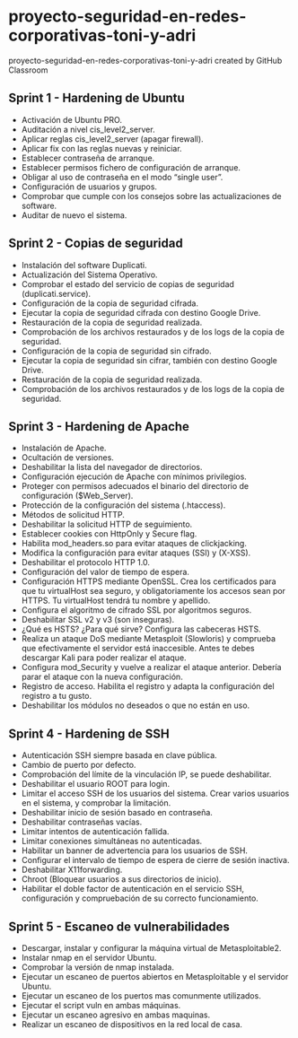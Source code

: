 # proyecto-seguridad-en-redes-corporativas-toni-y-adri
proyecto-seguridad-en-redes-corporativas-toni-y-adri created by GitHub Classroom

## Sprint 1 - Hardening de Ubuntu
* Activación de Ubuntu PRO.
* Auditación a nivel cis_level2_server.
* Aplicar reglas cis_level2_server (apagar firewall).
* Aplicar fix con las reglas nuevas y reiniciar.
* Establecer contraseña de arranque.
* Establecer permisos fichero de configuración de arranque.
* Obligar al uso de contraseña en el modo “single user”.
* Configuración de usuarios y grupos.
* Comprobar que cumple con los consejos sobre las actualizaciones de software.
* Auditar de nuevo el sistema.

## Sprint 2 - Copias de seguridad
* Instalación del software Duplicati.
* Actualización del Sistema Operativo.
* Comprobar el estado del servicio de copias de seguridad (duplicati.service).
* Configuración de la copia de seguridad cifrada.
* Ejecutar la copia de seguridad cifrada con destino Google Drive.
* Restauración de la copia de seguridad realizada.
* Comprobación de los archivos restaurados y de los logs de la copia de seguridad.
* Configuración de la copia de seguridad sin cifrado.
* Ejecutar la copia de seguridad sin cifrar, también con destino Google Drive.
* Restauración de la copia de seguridad realizada.
* Comprobación de los archivos restaurados y de los logs de la copia de seguridad.

## Sprint 3 - Hardening de Apache
* Instalación de Apache.
* Ocultación de versiones.
* Deshabilitar la lista del navegador de directorios.
* Configuración ejecución de Apache con mínimos privilegios.
* Proteger con permisos adecuados el binario del directorio de configuración ($Web_Server).
* Protección de la configuración del sistema (.htaccess).
* Métodos de solicitud HTTP.
* Deshabilitar la solicitud HTTP de seguimiento.
* Establecer cookies con HttpOnly y Secure flag.
* Habilita mod_headers.so para evitar ataques de clickjacking.
* Modifica la configuración para evitar ataques (SSI) y (X-XSS).
* Deshabilitar el protocolo HTTP 1.0.
* Configuración del valor de tiempo de espera.
* Configuración HTTPS mediante OpenSSL. Crea los certificados para que tu virtualHost sea seguro, y obligatoriamente los accesos sean por HTTPS. Tu virtualHost tendrá tu nombre y apellido.
* Configura el algoritmo de cifrado SSL por algoritmos seguros.
* Deshabilitar SSL v2 y v3 (son inseguras).
* ¿Qué es HSTS? ¿Para qué sirve? Configura las cabeceras HSTS.
* Realiza un ataque DoS mediante Metasploit (Slowloris) y comprueba que efectivamente el servidor está inaccesible. Antes te debes descargar Kali para poder realizar el ataque.
* Configura mod_Security y vuelve a realizar el ataque anterior. Debería parar el ataque con la nueva configuración.
* Registro de acceso. Habilita el registro y adapta la configuración del registro a tu gusto.
* Deshabilitar los módulos no deseados o que no están en uso.

## Sprint 4 - Hardening de SSH
* Autenticación SSH siempre basada en clave pública.
* Cambio de puerto por defecto.
* Comprobación del límite de la vinculación IP, se puede deshabilitar.
* Deshabilitar el usuario ROOT para login.
* Limitar el acceso SSH de los usuarios del sistema. Crear varios usuarios en el sistema, y comprobar la limitación.
* Deshabilitar inicio de sesión basado en contraseña.
* Deshabilitar contraseñas vacías.
* Limitar intentos de autenticación fallida.
* Limitar conexiones simultáneas no autenticadas.
* Habilitar un banner de advertencia para los usuarios de SSH.
* Configurar el intervalo de tiempo de espera de cierre de sesión inactiva.
* Deshabilitar X11forwarding.
* Chroot (Bloquear usuarios a sus directorios de inicio).
* Habilitar el doble factor de autenticación en el servicio SSH, configuración y compruebación de su correcto funcionamiento.

## Sprint 5 - Escaneo de vulnerabilidades
* Descargar, instalar y configurar la máquina virtual de Metasploitable2.
* Instalar nmap en el servidor Ubuntu.
* Comprobar la versión de nmap instalada.
* Ejecutar un escaneo de puertos abiertos en Metasploitable y el servidor Ubuntu.
* Ejecutar un escaneo de los puertos mas comunmente utilizados.
* Ejecutar el script vuln en ambas máquinas.
* Ejecutar un escaneo agresivo en ambas maquinas.
* Realizar un escaneo de dispositivos en la red local de casa.
